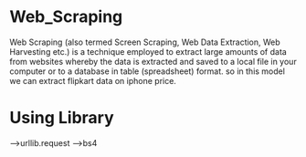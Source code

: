 # Web_Scraping
Web Scraping (also termed Screen Scraping, Web Data Extraction, Web Harvesting etc.) is a technique employed to extract large amounts of data from websites whereby the data is extracted and saved to a local file in your computer or to a database in table (spreadsheet) format.
so in this model we can extract flipkart data on iphone price.

# Using Library
-->urllib.request
-->bs4

